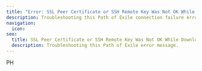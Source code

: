 ```yaml
---
title: "Error: SSL Peer Certificate or SSH Remote Key Was Not OK While Downloading"
description: Troubleshooting this Path of Exile connection failure error message
navigation:
  icon:
seo:
  title: SSL Peer Certificate or SSH Remote Key Was Not OK While Downloading
  description: Troubleshooting this Path of Exile error message.
---
```


PH